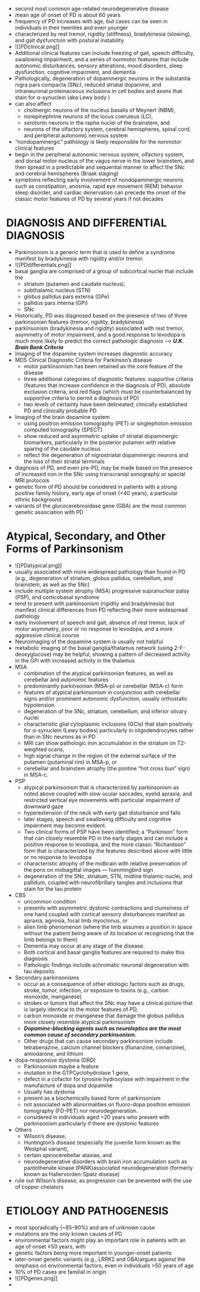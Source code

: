 - second most common age-related neurodegenerative disease
- mean age of onset of PD is about 60 years
- frequency of PD increases with age, but cases can be seen in individuals in their twenties and even younger
- characterized by rest tremor, rigidity (stiffness), bradykinesia (slowing), and gait dysfunction with postural instability
- ![[PDclinical.png]]
- Additional clinical features can include freezing of gait, speech difficulty, swallowing impairment, and a series of nonmotor features that include autonomic disturbances, sensory alterations, mood disorders, sleep dysfunction, cognitive impairment, and dementia
- Pathologically, degeneration of dopaminergic neurons in the substantia nigra pars compacta (SNc), reduced striatal dopamine, and intraneuronal proteinaceous inclusions in cell bodies and axons that stain for α-synuclein (aka Lewy body )
- can also affect 
    - cholinergic neurons of the nucleus basalis of Meynert (NBM), 
    - norepinephrine neurons of the locus coeruleus (LC), 
    - serotonin neurons in the raphe nuclei of the brainstem, and 
    - neurons of the olfactory system, cerebral hemispheres, spinal cord, and peripheral autonomic nervous system
- “nondopaminergic” pathology is likely responsible for the nonmotor clinical features
- begin in the peripheral autonomic nervous system, olfactory system, and dorsal motor nucleus of the vagus nerve in the lower brainstem, and then spread in a predictable and sequential manner to affect the SNc and cerebral hemispheres (Braak staging)
- symptoms reflecting early involvement of nondopaminergic neurons such as constipation, anosmia, rapid eye movement (REM) behavior sleep disorder, and cardiac denervation can precede the onset of the classic motor features of PD by several years if not decades
# DIAGNOSIS AND DIFFERENTIAL DIAGNOSIS
- Parkinsonism is a generic term that is used to define a syndrome manifest by bradykinesia with rigidity and/or tremor.
- ![[PDdifferentials.png]]
- basal ganglia are comprised of a group of subcortical nuclei that include the 
    - striatum (putamen and caudate nucleus),
    - subthalamic nucleus (STN) 
    - globus pallidus pars externa (GPe)
    - pallidus pars interna (GPi)
    - SNc
- Historically, PD was diagnosed based on the presence of two of three parkinsonian features (tremor, rigidity, bradykinesia)
- parkinsonism (bradykinesia and rigidity) associated with rest tremor, asymmetry of motor impairment, and a good response to levodopa is much more likely to predict the correct pathologic diagnosis —> ***U.K. Brain Bank Criteria*** 
- Imaging of the dopamine system increases diagnostic accuracy
- MDS Clinical Diagnostic Criteria for Parkinson’s disease
    - motor parkinsonism has been retained as the core feature of the disease
    - three additional categories of diagnostic features: supportive criteria (features that increase confidence in the diagnosis of PD), absolute exclusion criteria, and red flags (which must be counterbalanced by supportive criteria to permit a diagnosis of PD)
    - two levels of certainty have been delineated; clinically established PD and clinically probable PD
- Imaging of the brain dopamine system
    - using positron emission tomography (PET) or singlephoton emission computed tomography (SPECT)
    - show reduced and asymmetric uptake of striatal dopaminergic biomarkers, particularly in the posterior putamen with relative sparing of the caudate nucleus
    - reflect the degeneration of nigrostriatal dopaminergic neurons and the loss of their striatal terminals
- diagnosis of PD, and even pre-PD, may be made based on the presence of increased iron in the SNc using transcranial sonography or special MRI protocols 
- genetic form of PD should be considered in patients with a strong positive family history, early age of onset (<40 years), a particular ethnic background
- variants of the glucocerebrosidase gene (GBA) are the most common genetic association with PD
# Atypical, Secondary, and Other Forms of Parkinsonism
- ![[PDatypical.png]]
- usually associated with more widespread pathology than found in PD (e.g., degeneration of striatum, globus pallidus, cerebellum, and brainstem, as well as the SNc)
- include multiple system atrophy (MSA) progressive supranuclear palsy (PSP), and corticobasal syndrome
- tend to present with parkinsonism (rigidity and bradykinesia) but manifest clinical differences from PD reflecting their more widespread pathology
- early involvement of speech and gait, absence of rest tremor, lack of motor asymmetry, poor or no response to levodopa, and a more aggressive clinical course
- Neuroimaging of the dopamine system is usually not helpful
- metabolic imaging of the basal ganglia/thalamus network (using 2-F-deoxyglucose) may be helpful, showing a pattern of decreased activity in the GPi with increased activity in the thalamus
- MSA 
    - combination of the atypical parkinsonian features, as well as cerebellar and autonomic features
    - predominantly parkinsonian (MSA-p) or cerebellar (MSA-c) form
    - features of atypical parkinsonism in conjunction with cerebellar signs and/or prominent autonomic dysfunction, usually orthostatic hypotension
    - degeneration of the SNc, striatum, cerebellum, and inferior olivary nuclei
    - characteristic glial cytoplasmic inclusions (GCIs) that stain positively for α-synuclein (Lewy bodies) particularly in oligodendrocytes rather than in SNc neurons as in PD
    - MRI can show pathologic iron accumulation in the striatum on T2-weighted scans,
    - high signal change in the region of the external surface of the putamen (putaminal rim) in MSA-p, or 
    - cerebellar and brainstem atrophy (the pontine “hot cross bun” sign) in MSA-c.
- PSP
    - atypical parkinsonism that is characterized by parkinsonism as noted above coupled with slow ocular saccades, eyelid apraxia, and restricted vertical eye movements with particular impairment of downward gaze
    - hyperextension of the neck with early gait disturbance and falls
    - later stages, speech and swallowing difficulty and cognitive impairment may become evident.
    - Two clinical forms of PSP have been identified; a “Parkinson” form that can closely resemble PD in the early stages and can include a positive response to levodopa, and the more classic “Richardson” form that is characterized by the features described above with little or no response to levodopa
    - characteristic atrophy of the midbrain with relative preservation of the pons on midsagittal images — hummingbird sign
    - degeneration of the SNc, striatum, STN, midline thalamic nuclei, and pallidum, coupled with neurofibrillary tangles and inclusions that stain for the tau protein
- CBS 
    - uncommon condition 
    - presents with asymmetric dystonic contractions and clumsiness of one hand coupled with cortical sensory disturbances manifest as apraxia, agnosia, focal limb myoclonus, or 
    - alien limb phenomenon (where the limb assumes a position in space without the patient being aware of its location or recognizing that the limb belongs to them)
    - Dementia may occur at any stage of the disease. 
    - Both cortical and basal ganglia features are required to make this diagnosis
    - Pathologic findings include achromatic neuronal degeneration with tau deposits.
- Secondary parkinsonisms 
    - occur as a consequence of other etiologic factors such as drugs, stroke, tumor, infection, or exposure to toxins (e.g., carbon monoxide, manganese)
    - strokes or tumors that affect the SNc may have a clinical picture that is largely identical to the motor features of PD,
    - carbon monoxide or manganese that damage the globus pallidus more closely resemble atypical parkinsonism
    - ***Dopamine-blocking agents such as neuroleptics are the most common cause of secondary parkinsonism.***
    - Other drugs that can cause secondary parkinsonism include tetrabenazine, calcium channel blockers (flunarizine, cinnarizine), amiodarone, and lithium
- dopa-responsive dystonia (DRD)
    - Parkinsonism maybe a feature 
    - mutation in the GTPCyclohydrolase 1 gene,
    - defect in a cofactor for tyrosine hydroxylase with impairment in the manufacture of dopa and dopamine
    - Usually has dystonia 
    - present as a biochemically based form of parkinsonism
    - not associated with abnormalities on fluoro-dopa positron emission tomography (FD-PET) nor neurodegeneration.
    - considered in individuals aged <20 years who present with parkinsonism particularly if there are dystonic features
- Others 
    - Wilson’s disease, 
    - Huntington’s disease (especially the juvenile form known as the Westphal variant), 
    - certain spinocerebellar ataxias, and 
    - neurodegenerative disorders with brain iron accumulation such as pantothenate kinase (PANK)associated neurodegeneration (formerly known as Hallervorden-Spatz disease)
- rule out Wilson’s disease, as progression can be prevented with the use of copper chelators
# ETIOLOGY AND PATHOGENESIS
- most sporadically (~85–90%) and are of unknown cause
- mutations are the only known causes of PD
- environmental factors might play an important role in patients with an age of onset ≥50 years, with 
- genetic factors being more important in younger-onset patients
- later-onset genetic variants (e.g., LRRK2 and GBA)argues against the emphasis on environmental factors, even in individuals >50 years of age
- 10% of PD cases are familial in origin
- ![[PDgenes.png]]
- 
